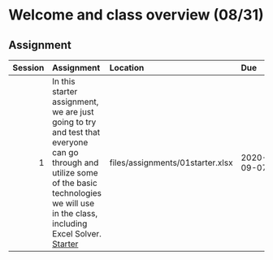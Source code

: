 Welcome and class overview  (08/31)
============================


## Assignment

|   Session | Assignment                                                                                                                                                                                                                                                                                       | Location                         | Due        |
|----------:|:-------------------------------------------------------------------------------------------------------------------------------------------------------------------------------------------------------------------------------------------------------------------------------------------------|:---------------------------------|:-----------|
|         1 | In this starter assignment, we are just going to try and test that everyone can go through and utilize some of the basic technologies we will use in the class, including Excel Solver. [Starter](https://github.com/rpi-techfundamentals/ms-website-fall-2020/files/assignments/01starter.xlsx) | files/assignments/01starter.xlsx | 2020-09-07 |


